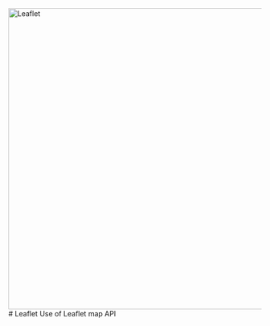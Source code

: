 <img width="600" src="https://rawgit.com/Leaflet/Leaflet/master/src/images/logo.svg" alt="Leaflet" />
# Leaflet
Use of Leaflet map API
